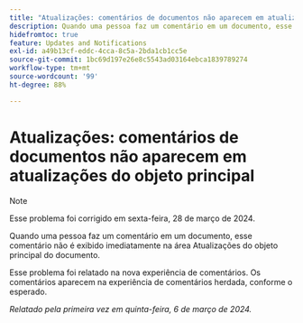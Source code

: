 ```yaml
---
title: "Atualizações: comentários de documentos não aparecem em atualizações do objeto pai"
description: Quando uma pessoa faz um comentário em um documento, esse comentário não é exibido imediatamente na área Atualizações do objeto principal do documento.
hidefromtoc: true
feature: Updates and Notifications
exl-id: a49b13cf-eddc-4cca-8c5a-2bda1cb1cc5e
source-git-commit: 1bc69d197e26e8c5543ad03164ebca1839789274
workflow-type: tm+mt
source-wordcount: '99'
ht-degree: 88%

---
```


# Atualizações: comentários de documentos não aparecem em atualizações do objeto principal

>[!NOTE]
>
>Esse problema foi corrigido em sexta-feira, 28 de março de 2024.

<!--WF, WFP-->

Quando uma pessoa faz um comentário em um documento, esse comentário não é exibido imediatamente na área Atualizações do objeto principal do documento.

Esse problema foi relatado na nova experiência de comentários. Os comentários aparecem na experiência de comentários herdada, conforme o esperado.

_Relatado pela primeira vez em quinta-feira, 6 de março de 2024._
